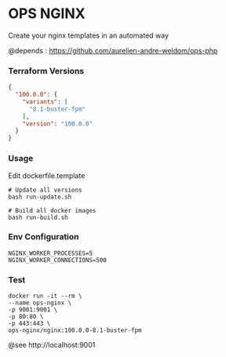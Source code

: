 # OPS NGINX

Create your nginx templates in an automated way 

@depends : https://github.com/aurelien-andre-weldom/ops-php

### Terraform Versions

```json
{
  "100.0.0": {
    "variants": [
      "8.1-buster-fpm"
    ],
    "version": "100.0.0"
  }
}
```

### Usage

Edit dockerfile.template

```shell
# Update all versions
bash run-update.sh
```

```shell
# Build all docker images
bash run-build.sh
```

### Env Configuration

```dotenv
NGINX_WORKER_PROCESSES=5
NGINX_WORKER_CONNECTIONS=500
```

### Test

```shell
docker run -it --rm \
--name ops-nginx \
-p 9001:9001 \
-p 80:80 \
-p 443:443 \
ops-nginx/nginx:100.0.0-8.1-buster-fpm
```

@see http://localhost:9001